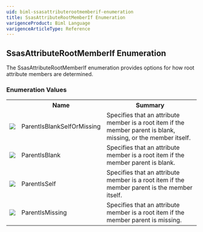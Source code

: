 ```yaml
---
uid: biml-ssasattributerootmemberif-enumeration
title: SsasAttributeRootMemberIf Enumeration
varigenceProduct: Biml Language
varigenceArticleType: Reference
---
```


## SsasAttributeRootMemberIf Enumeration<div class="LanguageSummary"><div class ="SummaryItem">The SsasAttributeRootMemberIf enumeration provides options for how root attribute members are determined.</div></div><div class="EnumValueGroup">### Enumeration Values<table id="EnumValue" class="MemberList"><tbody><tr><th class="MemberTypeIconColumnHeader">&nbsp;</th><th class="MemberNameColumnHeader">Name</th><th class="MemberSummaryColumnHeader">Summary</th></tr><tr class="cd0"><td align="center" class="MemberTypeIcon"><img src="enumValue.png"></img></td><td class="MemberName">ParentIsBlankSelfOrMissing</td><td class="MemberSummary"><div class ="SummaryItem">Specifies that an attribute member is a root item if the member parent is blank, missing, or the member itself.</div></td></tr><tr class="cd1"><td align="center" class="MemberTypeIcon"><img src="enumValue.png"></img></td><td class="MemberName">ParentIsBlank</td><td class="MemberSummary"><div class ="SummaryItem">Specifies that an attribute member is a root item if the member parent is blank.</div></td></tr><tr class="cd0"><td align="center" class="MemberTypeIcon"><img src="enumValue.png"></img></td><td class="MemberName">ParentIsSelf</td><td class="MemberSummary"><div class ="SummaryItem">Specifies that an attribute member is a root item if the member parent is the member itself.</div></td></tr><tr class="cd1"><td align="center" class="MemberTypeIcon"><img src="enumValue.png"></img></td><td class="MemberName">ParentIsMissing</td><td class="MemberSummary"><div class ="SummaryItem">Specifies that an attribute member is a root item if the member parent is missing.</div></td></tr></tbody></table></div>